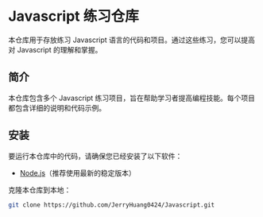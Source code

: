 # Javascript 练习仓库

本仓库用于存放练习 Javascript 语言的代码和项目。通过这些练习，您可以提高对 Javascript 的理解和掌握。


## 简介

本仓库包含多个 Javascript 练习项目，旨在帮助学习者提高编程技能。每个项目都包含详细的说明和代码示例。

## 安装

要运行本仓库中的代码，请确保您已经安装了以下软件：

- [Node.js](https://nodejs.org/)（推荐使用最新的稳定版本）

克隆本仓库到本地：

```sh
git clone https://github.com/JerryHuang0424/Javascript.git
